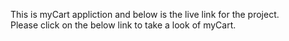 This is myCart appliction and below is the live link for the project.
<br>
Please click on the below link to take a look of myCart.
